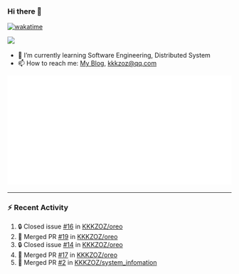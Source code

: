 ### Hi there 👋

[![wakatime](https://wakatime.com/badge/user/3d3cd454-4851-419e-ab98-0f85a4d69dbf.svg)](https://wakatime.com/@3d3cd454-4851-419e-ab98-0f85a4d69dbf)

![](https://komarev.com/ghpvc/?username=kkkzoz&color=green)

- 🌱 I’m currently learning Software Engineering, Distributed System
- 📫 How to reach me: [My Blog](https://blog.kkkzoz.top/), <kkkzoz@qq.com>

![](https://raw.githubusercontent.com/kkkzoz/github-stats/actions_branch/generated_images/languages.svg)

---

### :zap: Recent Activity

<!--START_SECTION:activity-->
1. 🔒 Closed issue [#16](https://github.com/KKKZOZ/oreo/issues/16) in [KKKZOZ/oreo](https://github.com/KKKZOZ/oreo)
2. 🎉 Merged PR [#19](https://github.com/KKKZOZ/oreo/pull/19) in [KKKZOZ/oreo](https://github.com/KKKZOZ/oreo)
3. 🔒 Closed issue [#14](https://github.com/KKKZOZ/oreo/issues/14) in [KKKZOZ/oreo](https://github.com/KKKZOZ/oreo)
4. 🎉 Merged PR [#17](https://github.com/KKKZOZ/oreo/pull/17) in [KKKZOZ/oreo](https://github.com/KKKZOZ/oreo)
5. 🎉 Merged PR [#2](https://github.com/KKKZOZ/system_infomation/pull/2) in [KKKZOZ/system_infomation](https://github.com/KKKZOZ/system_infomation)
<!--END_SECTION:activity-->

<!--
**KKKZOZ/KKKZOZ** is a ✨ _special_ ✨ repository because its `README.md` (this file) appears on your GitHub profile.

Here are some ideas to get you started:

- 🔭 I’m currently working on ...
- 🌱 I’m currently learning ...
- 👯 I’m looking to collaborate on ...
- 🤔 I’m looking for help with ...
- 💬 Ask me about ...
- 📫 How to reach me: ...
- 😄 Pronouns: ...
- ⚡ Fun fact: ...
-->
